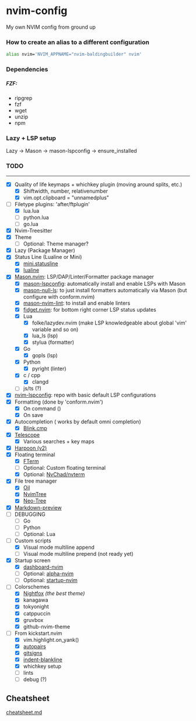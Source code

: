 # nvim-config
My own NVIM config from ground up

### How to create an alias to a different configuration
```bash
alias nvim='NVIM_APPNAME="nvim-baldingbuilder" nvim'
```

### Dependencies
##### FZF:
- ripgrep
- fzf
- wget
- unzip
- npm

### Lazy + LSP setup
Lazy -> Mason -> mason-lspconfig -> ensure_installed

### TODO
___
- [x] Quality of life keymaps + whichkey plugin (moving around splits, etc.)
    - [x] Shiftwidth, number, relativenumber
    - [x] vim.opt.clipboard = "unnamedplus"
- [ ] Filetype plugins: 'after/ftplugin'
    - [x] lua.lua
    - [ ] python.lua
    - [ ] go.lua
- [x] Nvim-Treesitter
- [x] Theme
    - [ ] Optional: Theme manager?
- [x] Lazy (Package Manager)
- [x] Status Line (Lualine or Mini)
    - [x] [mini.statusline](https://github.com/echasnovski/mini.statusline)
    - [x] [lualine](https://github.com/nvim-lualine/lualine.nvim)
- [x] [Mason.nvim](https://github.com/mason-org/mason.nvim): LSP/DAP/Linter/Formatter package manager
    - [x] [mason-lspconfig](https://github.com/mason-org/mason-lspconfig.nvim): automatically install and enable LSPs with Mason
    - [x] [mason-null-ls](https://github.com/jay-babu/mason-null-ls.nvim): to just install formatters automatically via Mason (but configure with conform.nvim)
    - [x] [mason-nvim-lint](https://github.com/mfussenegger/nvim-lint): to install and enable linters
    - [x] [fidget.nvim](https://github.com/j-hui/fidget.nvim): for bottom right corner LSP status updates
    - [x] Lua
        - [x] folke/lazydev.nvim (make LSP knowledgeable about global 'vim' variable and so on)
        - [x] lua_ls (lsp)
        - [x] stylua (formatter)
    - [x] Go
        - [x] gopls (lsp)
    - [x] Python
        - [x] pyright (linter)
    - [x] c / cpp
        - [x] clangd
    - [ ] js/ts (?)
- [x] [nvim-lspconfig](https://github.com/neovim/nvim-lspconfig): repo with basic default LSP configurations
- [x] Formatting (done by 'conform.nvim')
    - [x] On command (<space-f>)
    - [x] On save
- [x] Autocompletion (<C-x><C-o> works by default omni completion)
    - [x] [Blink.cmp](https://github.com/Saghen/blink.cmp)
- [x] [Telescope](https://github.com/nvim-telescope/telescope.nvim)
    - [x] Various searches + key maps
- [x] [Harpoon (v2)](https://github.com/ThePrimeagen/harpoon/tree/harpoon2)
- [x] Floating terminal
    - [x] [FTerm](https://github.com/numToStr/FTerm.nvim)
    - [ ] Optional: Custom floating terminal
    - [x] Optional: [NvChad/nvterm](NvChad/nvterm)
- [x] File tree manager
    - [x] [Oil](https://github.com/stevearc/oil.nvim)
    - [x] [NvimTree](https://github.com/nvim-tree/nvim-tree.lua)
    - [x] [Neo-Tree](https://github.com/nvim-neo-tree/neo-tree.nvim)
- [x] [Markdown-preview](https://github.com/iamcco/markdown-preview.nvim)
- [ ] DEBUGGING
    - [ ] Go
    - [ ] Python
    - [ ] Optional: Lua 
- [ ] Custom scripts
    - [x] Visual mode multiline append
    - [ ] Visual mode multiline prepend (not ready yet)
- [x] Startup screen
    - [x] [dashboard-nvim](https://github.com/nvimdev/dashboard-nvim)
    - [ ] Optional: [alpha-nvim](https://github.com/goolord/alpha-nvim)
    - [ ] Optional: [startup-nvim](https://github.com/max397574/startup.nvim)
- [ ] Colorschemes
    - [x] [Nightfox](https://github.com/EdenEast/nightfox.nvim) *(the best theme)*
    - [x] kanagawa
    - [x] tokyonight
    - [x] catppuccin
    - [x] gruvbox
    - [x] github-nvim-theme

- [ ] From kickstart.nvim
    - [x] vim.highlight.on_yank()
    - [x] [autopairs](windwp/nvim-autopairs)
    - [x] [gitsigns](https://github.com/lewis6991/gitsigns.nvim)
    - [x] [indent-blankline](https://github.com/lukas-reineke/indent-blankline.nvim)
    - [x] whichkey setup
    - [ ] lints
    - [ ] debug (?)

## Cheatsheet
[cheatsheet.md](cheatsheet.md)


